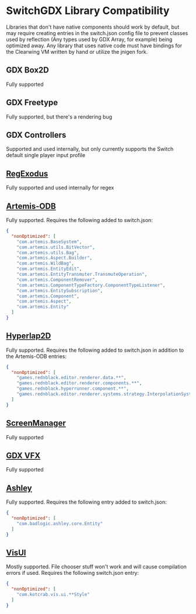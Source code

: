 # SwitchGDX Library Compatibility
Libraries that don't have native components should work by default, but may require creating entries in the switch.json config
file to prevent classes used by reflection (Any types used by GDX Array, for example) being optimized away. Any library that uses
native code must have bindings for the Clearwing VM written by hand or utilize the jnigen fork. 

## GDX Box2D
Fully supported

## GDX Freetype
Fully supported, but there's a rendering bug

## GDX Controllers
Supported and used internally, but only currently supports the Switch default single player input profile

## [RegExodus](https://github.com/tommyettinger/RegExodus)
Fully supported and used internally for regex

## [Artemis-ODB](https://github.com/junkdog/artemis-odb)
Fully supported. Requires the following added to switch.json:
```json
{
  "nonOptimized": [
    "com.artemis.BaseSystem",
    "com.artemis.utils.BitVector",
    "com.artemis.utils.Bag",
    "com.artemis.Aspect.Builder",
    "com.artemis.WildBag",
    "com.artemis.EntityEdit",
    "com.artemis.EntityTransmuter.TransmuteOperation",
    "com.artemis.ComponentRemover",
    "com.artemis.ComponentTypeFactory.ComponentTypeListener",
    "com.artemis.EntitySubscription",
    "com.artemis.Component",
    "com.artemis.Aspect",
    "com.artemis.Entity"
  ]
}
```

## [Hyperlap2D](https://github.com/rednblackgames/HyperLap2D)
Fully supported. Requires the following added to switch.json in addition to the Artemis-ODB entries:
```json
{
  "nonOptimized": [
    "games.rednblack.editor.renderer.data.**",
    "games.rednblack.editor.renderer.components.**",
    "games.rednblack.hyperrunner.component.**",
    "games.rednblack.editor.renderer.systems.strategy.InterpolationSystem"
  ]
}
```

## [ScreenManager](https://github.com/crykn/libgdx-screenmanager)
Fully supported


## [GDX VFX](https://github.com/crashinvaders/gdx-vfx)
Fully supported

## [Ashley](https://github.com/libgdx/ashley)
Fully supported. Requires the following entry added to switch.json:
```json
{
  "nonOptimized": [
    "com.badlogic.ashley.core.Entity"
  ]
}
```

## [VisUI](https://github.com/kotcrab/vis-ui)
Mostly supported. File chooser stuff won't work and will cause compilation errors if used. Requires
the following switch.json entry:
```json
{
  "nonOptimized": [
    "com.kotcrab.vis.ui.**Style"
  ]
}
```
